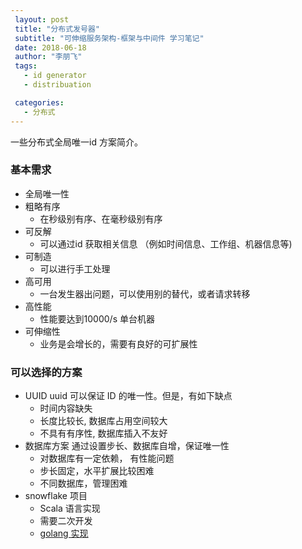 ```yaml
---
 layout: post
 title: "分布式发号器"
 subtitle: "可伸缩服务架构-框架与中间件 学习笔记"
 date: 2018-06-18
 author: "李朋飞"
 tags:
   - id generator
   - distribuation

 categories:
   - 分布式 
---
```


一些分布式全局唯一id 方案简介。
<!--more-->

### 基本需求

  - 全局唯一性
  - 粗略有序 
    - 在秒级别有序、在毫秒级别有序
  - 可反解
    - 可以通过id 获取相关信息 （例如时间信息、工作组、机器信息等)
  - 可制造
    - 可以进行手工处理
  - 高可用
    - 一台发生器出问题，可以使用别的替代，或者请求转移
  - 高性能
    - 性能要达到10000/s 单台机器
  - 可伸缩性
    - 业务是会增长的，需要有良好的可扩展性

### 可以选择的方案

  - UUID
    uuid 可以保证 ID 的唯一性。但是，有如下缺点
    - 时间内容缺失
    - 长度比较长, 数据库占用空间较大
    - 不具有有序性, 数据库插入不友好
  - 数据库方案
    通过设置步长、数据库自增，保证唯一性
    - 对数据库有一定依赖， 有性能问题
    - 步长固定，水平扩展比较困难
    - 不同数据库，管理困难
  - snowflake 项目
    - Scala 语言实现
    - 需要二次开发
    - [golang 实现](//github.com/bwmarrin/snowflake)
